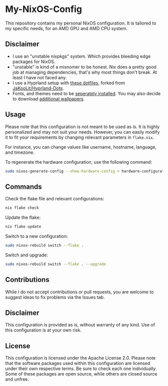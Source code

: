 # My-NixOS-Config

This repository contains my personal NixOS configuration. It is tailored to my specific needs, for an AMD GPU and AMD CPU system. 

## Disclaimer

* I use an "unstable nixpkgs" system. Which provides bleeding edge packages for NixOS. 
* "unstable" is kind of a misnomer to be honest. Nix does a pretty good job at managing dependencies, that's why most things don't break. At least I have not faced any.
* I use a Hyprland setup with [these dotfiles](https://github.com/JohnRTitor/Hyprland-Dots), forked from [JaKooLit/Hyprland-Dots](https://github.com/JaKooLit/Hyprland-Dots).
* Fonts, and themes need to be [seperately installed](https://github.com/JaKooLit/GTK-themes-icons). You may also decide to download [additional wallpapers](https://github.com/JaKooLit/Wallpaper-Bank/tree/main/wallpapers).

## Usage

Please note that this configuration is not meant to be used as is. It is highly personalized and may not suit your needs. However, you can easily modify it to fit your requirements by changing relevant parameters in `flake.nix`. 

For instance, you can change values like username, hostname, language, and timezone. 

To regenerate the hardware configuration, use the following command:

```bash
sudo nixos-generate-config --show-hardware-config > hardware-configuration.nix
```

## Commands

Check the flake file and relevant configurations:

```bash
nix flake check
```

Update the flake:

```bash
nix flake update
```

Switch to a new configuration:

```bash
sudo nixos-rebuild switch --flake .
```

Switch and upgrade:

```bash
sudo nixos-rebuild switch --flake . --upgrade
```

## Contributions

While I do not accept contributions or pull requests, you are welcome to suggest ideas to fix problems via the Issues tab. 

## Disclaimer

This configuration is provided as is, without warranty of any kind. Use of this configuration is at your own risk.

## License

This configuration is licensed under the Apache License 2.0. Please note that the software packages used within this configuration are licensed under their own respective terms. Be sure to check each one individually. Some of these packages are open source, while others are closed source and unfree.